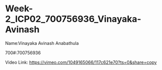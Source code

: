 # Week-2_ICP02_700756936_Vinayaka-Avinash

Name:Vinayaka Avinash Anabathula

700#:700756936

Video Link: https://vimeo.com/1049165066/117c621e70?ts=0&share=copy
